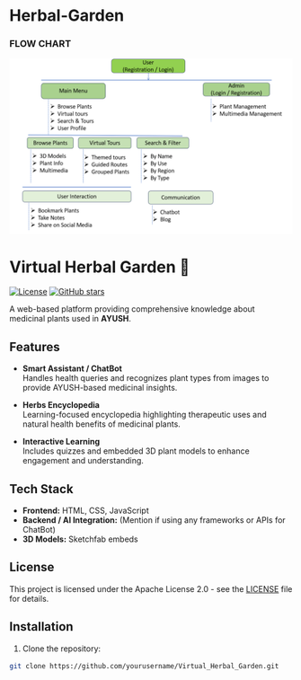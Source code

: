 # Herbal-Garden
### FLOW CHART
![flowchart](resources/flowchart.png)

# Virtual Herbal Garden 🌿
[![License](https://img.shields.io/badge/License-Apache%202.0-blue.svg)](LICENSE)
[![GitHub stars](https://img.shields.io/github/stars/yourusername/Virtual_Herbal_Garden?style=social)](https://github.com/yourusername/Virtual_Herbal_Garden/stargazers)

A web-based platform providing comprehensive knowledge about medicinal plants used in **AYUSH**.  

## Features

- **Smart Assistant / ChatBot**  
  Handles health queries and recognizes plant types from images to provide AYUSH-based medicinal insights.  

- **Herbs Encyclopedia**  
  Learning-focused encyclopedia highlighting therapeutic uses and natural health benefits of medicinal plants.  

- **Interactive Learning**  
  Includes quizzes and embedded 3D plant models to enhance engagement and understanding.  

## Tech Stack

- **Frontend:** HTML, CSS, JavaScript  
- **Backend / AI Integration:** (Mention if using any frameworks or APIs for ChatBot)  
- **3D Models:** Sketchfab embeds


## License

This project is licensed under the Apache License 2.0 - see the [LICENSE](LICENSE) file for details.

## Installation

1. Clone the repository:
```bash
git clone https://github.com/yourusername/Virtual_Herbal_Garden.git
